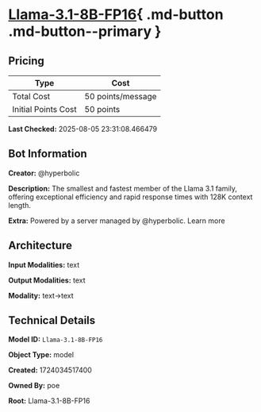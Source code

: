 # [Llama-3.1-8B-FP16](https://poe.com/Llama-3.1-8B-FP16){ .md-button .md-button--primary }

## Pricing

| Type | Cost |
|------|------|
| Total Cost | 50 points/message |
| Initial Points Cost | 50 points |

**Last Checked:** 2025-08-05 23:31:08.466479


## Bot Information

**Creator:** @hyperbolic

**Description:** The smallest and fastest member of the Llama 3.1 family, offering exceptional efficiency and rapid response times with 128K context length.

**Extra:** Powered by a server managed by @hyperbolic. Learn more


## Architecture

**Input Modalities:** text

**Output Modalities:** text

**Modality:** text->text


## Technical Details

**Model ID:** `Llama-3.1-8B-FP16`

**Object Type:** model

**Created:** 1724034517400

**Owned By:** poe

**Root:** Llama-3.1-8B-FP16
